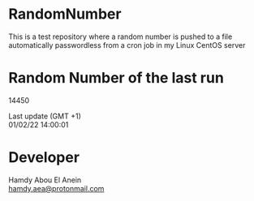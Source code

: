# RandomNumber    
This is a test repository where a random number is pushed to a file automatically passwordless from a cron job in my Linux CentOS server    
# Random Number of the last run   
14450
      
Last update (GMT +1)    
01/02/22 14:00:01
# Developer    
Hamdy Abou El Anein   
hamdy.aea@protonmail.com
